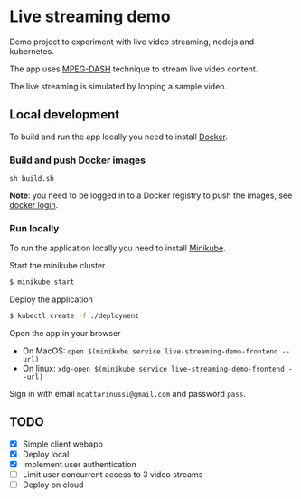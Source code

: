 # Live streaming demo

Demo project to experiment with live video streaming, nodejs and kubernetes.

The app uses [MPEG-DASH](https://en.wikipedia.org/wiki/Dynamic_Adaptive_Streaming_over_HTTP) technique to stream live video content.

The live streaming is simulated by looping a sample video.

## Local development

To build and run the app locally you need to install [Docker](https://docs.docker.com/install/).

### Build and push Docker images

    sh build.sh

**Note**: you need to be logged in to a Docker registry to push the images, see [docker login](https://docs.docker.com/engine/reference/commandline/login/). 

### Run locally

To run the application locally you need to install [Minikube](https://kubernetes.io/docs/tasks/tools/install-minikube/).

Start the minikube cluster
```bash
$ minikube start
```

Deploy the application
```bash
$ kubectl create -f ./deployment
```

Open the app in your browser
- On MacOS: `open $(minikube service live-streaming-demo-frontend --url)`
- On linux: `xdg-open $(minikube service live-streaming-demo-frontend --url)`

Sign in with email `mcattarinussi@gmail.com` and password `pass`.

## TODO

- [x] Simple client webapp
- [x] Deploy local
- [x] Implement user authentication
- [ ] Limit user concurrent access to 3 video streams
- [ ] Deploy on cloud

